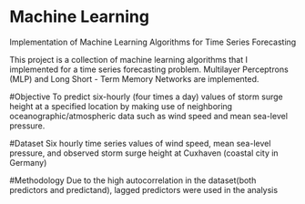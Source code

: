 # Machine Learning
Implementation of Machine Learning Algorithms for Time Series Forecasting

This project is a collection of machine learning algorithms that I implemented for a time series forecasting problem. Multilayer Perceptrons (MLP) and Long Short - Term Memory Networks are implemented. 

#Objective
To predict six-hourly (four times a day) values of storm surge height at a specified location by making use of neighboring oceanographic/atmospheric data such as wind speed and mean sea-level pressure.

#Dataset
Six hourly time series values of wind speed, mean sea-level pressure, and observed storm surge height at Cuxhaven (coastal city in Germany) 

#Methodology
Due to the high autocorrelation in the dataset(both predictors and predictand), lagged predictors were used in the analysis

